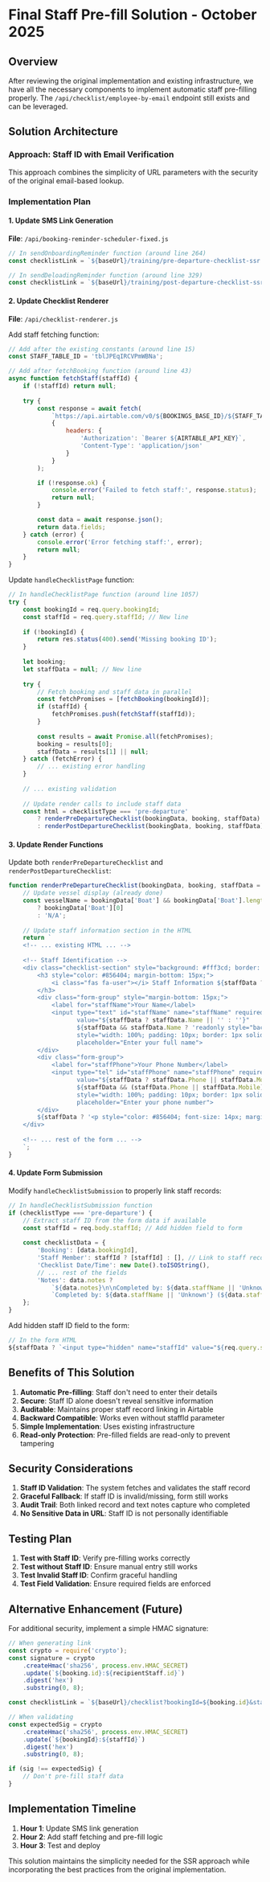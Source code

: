 # Final Staff Pre-fill Solution - October 2025

## Overview

After reviewing the original implementation and existing infrastructure, we have all the necessary components to implement automatic staff pre-filling properly. The `/api/checklist/employee-by-email` endpoint still exists and can be leveraged.

## Solution Architecture

### Approach: Staff ID with Email Verification

This approach combines the simplicity of URL parameters with the security of the original email-based lookup.

### Implementation Plan

#### 1. Update SMS Link Generation

**File**: `/api/booking-reminder-scheduler-fixed.js`

```javascript
// In sendOnboardingReminder function (around line 264)
const checklistLink = `${baseUrl}/training/pre-departure-checklist-ssr.html?bookingId=${booking.id}&staffId=${recipientStaff.id}`;

// In sendDeloadingReminder function (around line 329)
const checklistLink = `${baseUrl}/training/post-departure-checklist-ssr.html?bookingId=${booking.id}&staffId=${recipientStaff.id}`;
```

#### 2. Update Checklist Renderer

**File**: `/api/checklist-renderer.js`

Add staff fetching function:
```javascript
// Add after the existing constants (around line 15)
const STAFF_TABLE_ID = 'tblJPEqIRCVPmWBNa';

// Add after fetchBooking function (around line 43)
async function fetchStaff(staffId) {
    if (!staffId) return null;
    
    try {
        const response = await fetch(
            `https://api.airtable.com/v0/${BOOKINGS_BASE_ID}/${STAFF_TABLE_ID}/${staffId}`,
            {
                headers: {
                    'Authorization': `Bearer ${AIRTABLE_API_KEY}`,
                    'Content-Type': 'application/json'
                }
            }
        );

        if (!response.ok) {
            console.error('Failed to fetch staff:', response.status);
            return null;
        }

        const data = await response.json();
        return data.fields;
    } catch (error) {
        console.error('Error fetching staff:', error);
        return null;
    }
}
```

Update `handleChecklistPage` function:
```javascript
// In handleChecklistPage function (around line 1057)
try {
    const bookingId = req.query.bookingId;
    const staffId = req.query.staffId; // New line
    
    if (!bookingId) {
        return res.status(400).send('Missing booking ID');
    }
    
    let booking;
    let staffData = null; // New line
    
    try {
        // Fetch booking and staff data in parallel
        const fetchPromises = [fetchBooking(bookingId)];
        if (staffId) {
            fetchPromises.push(fetchStaff(staffId));
        }
        
        const results = await Promise.all(fetchPromises);
        booking = results[0];
        staffData = results[1] || null;
    } catch (fetchError) {
        // ... existing error handling
    }
    
    // ... existing validation
    
    // Update render calls to include staff data
    const html = checklistType === 'pre-departure' 
        ? renderPreDepartureChecklist(bookingData, booking, staffData)
        : renderPostDepartureChecklist(bookingData, booking, staffData);
```

#### 3. Update Render Functions

Update both `renderPreDepartureChecklist` and `renderPostDepartureChecklist`:

```javascript
function renderPreDepartureChecklist(bookingData, booking, staffData = null) {
    // Update vessel display (already done)
    const vesselName = bookingData['Boat'] && bookingData['Boat'].length > 0 
        ? bookingData['Boat'][0] 
        : 'N/A';
    
    // Update staff information section in the HTML
    return `
    <!-- ... existing HTML ... -->
    
    <!-- Staff Identification -->
    <div class="checklist-section" style="background: #fff3cd; border: 1px solid #ffeaa7; margin-bottom: 20px;">
        <h3 style="color: #856404; margin-bottom: 15px;">
            <i class="fas fa-user"></i> Staff Information ${staffData ? '(Auto-filled)' : '(Required)'}
        </h3>
        <div class="form-group" style="margin-bottom: 15px;">
            <label for="staffName">Your Name</label>
            <input type="text" id="staffName" name="staffName" required 
                   value="${staffData ? staffData.Name || '' : ''}"
                   ${staffData && staffData.Name ? 'readonly style="background-color: #f8f9fa;"' : ''}
                   style="width: 100%; padding: 10px; border: 1px solid #ddd; border-radius: 6px;"
                   placeholder="Enter your full name">
        </div>
        <div class="form-group">
            <label for="staffPhone">Your Phone Number</label>
            <input type="tel" id="staffPhone" name="staffPhone" required 
                   value="${staffData ? staffData.Phone || staffData.Mobile || '' : ''}"
                   ${staffData && (staffData.Phone || staffData.Mobile) ? 'readonly style="background-color: #f8f9fa;"' : ''}
                   style="width: 100%; padding: 10px; border: 1px solid #ddd; border-radius: 6px;"
                   placeholder="Enter your phone number">
        </div>
        ${staffData ? '<p style="color: #856404; font-size: 14px; margin-top: 10px;"><i class="fas fa-info-circle"></i> Staff information has been automatically filled based on your SMS link.</p>' : ''}
    </div>
    
    <!-- ... rest of the form ... -->
    `;
}
```

#### 4. Update Form Submission

Modify `handleChecklistSubmission` to properly link staff records:

```javascript
// In handleChecklistSubmission function
if (checklistType === 'pre-departure') {
    // Extract staff ID from the form data if available
    const staffId = req.body.staffId; // Add hidden field to form
    
    const checklistData = {
        'Booking': [data.bookingId],
        'Staff Member': staffId ? [staffId] : [], // Link to staff record
        'Checklist Date/Time': new Date().toISOString(),
        // ... rest of the fields
        'Notes': data.notes ? 
            `${data.notes}\n\nCompleted by: ${data.staffName || 'Unknown'} (${data.staffPhone || 'No phone'})` : 
            `Completed by: ${data.staffName || 'Unknown'} (${data.staffPhone || 'No phone'})`
    };
}
```

Add hidden staff ID field to the form:
```javascript
// In the form HTML
${staffData ? `<input type="hidden" name="staffId" value="${req.query.staffId}">` : ''}
```

## Benefits of This Solution

1. **Automatic Pre-filling**: Staff don't need to enter their details
2. **Secure**: Staff ID alone doesn't reveal sensitive information
3. **Auditable**: Maintains proper staff record linking in Airtable
4. **Backward Compatible**: Works even without staffId parameter
5. **Simple Implementation**: Uses existing infrastructure
6. **Read-only Protection**: Pre-filled fields are read-only to prevent tampering

## Security Considerations

1. **Staff ID Validation**: The system fetches and validates the staff record
2. **Graceful Fallback**: If staff ID is invalid/missing, form still works
3. **Audit Trail**: Both linked record and text notes capture who completed
4. **No Sensitive Data in URL**: Staff ID is not personally identifiable

## Testing Plan

1. **Test with Staff ID**: Verify pre-filling works correctly
2. **Test without Staff ID**: Ensure manual entry still works
3. **Test Invalid Staff ID**: Confirm graceful handling
4. **Test Field Validation**: Ensure required fields are enforced

## Alternative Enhancement (Future)

For additional security, implement a simple HMAC signature:

```javascript
// When generating link
const crypto = require('crypto');
const signature = crypto
    .createHmac('sha256', process.env.HMAC_SECRET)
    .update(`${booking.id}:${recipientStaff.id}`)
    .digest('hex')
    .substring(0, 8);

const checklistLink = `${baseUrl}/checklist?bookingId=${booking.id}&staffId=${recipientStaff.id}&sig=${signature}`;

// When validating
const expectedSig = crypto
    .createHmac('sha256', process.env.HMAC_SECRET)
    .update(`${bookingId}:${staffId}`)
    .digest('hex')
    .substring(0, 8);

if (sig !== expectedSig) {
    // Don't pre-fill staff data
}
```

## Implementation Timeline

1. **Hour 1**: Update SMS link generation
2. **Hour 2**: Add staff fetching and pre-fill logic
3. **Hour 3**: Test and deploy

This solution maintains the simplicity needed for the SSR approach while incorporating the best practices from the original implementation.

